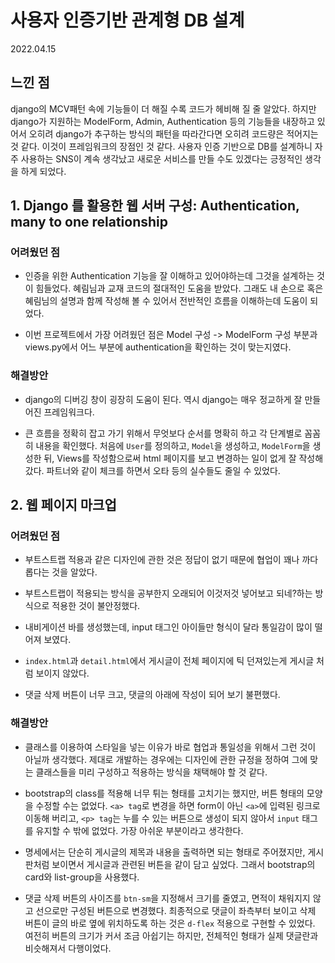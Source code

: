 # 사용자 인증기반 관계형 DB 설계

2022.04.15

## 느낀 점

django의 MCV패턴 속에 기능들이 더 해질 수록 코드가 헤비해 질 줄 알았다. 하지만 django가 지원하는 ModelForm, Admin, Authentication 등의 기능들을 내장하고 있어서 오히려 django가 추구하는 방식의 패턴을 따라간다면 오히려 코드량은 적어지는 것 같다. 이것이 프레임워크의 장점인 것 같다. 사용자 인증 기반으로 DB를 설계하니 자주 사용하는 SNS이 계속 생각났고 새로운 서비스를 만들 수도 있겠다는 긍정적인 생각을 하게 되었다.



## 1. Django 를 활용한 웹 서버 구성: Authentication, many to one relationship

### 어려웠던 점

- 인증을 위한 Authentication 기능을 잘 이해하고 있어야하는데 그것을 설계하는 것이 힘들었다. 혜림님과 교재 코드의 절대적인 도움을 받았다. 그래도 내 손으로 혹은 혜림님의 설명과 함께 작성해 볼 수 있어서 전반적인 흐름을 이해하는데 도움이 되었다.

- 이번 프로젝트에서 가장 어려웠던 점은 Model 구성 -> ModelForm 구성 부분과 views.py에서 어느 부분에 authentication을 확인하는 것이 맞는지였다. 



### 해결방안

- django의 디버깅 창이 굉장히 도움이 된다. 역시 django는 매우 정교하게 잘 만들어진 프레임워크다.

- 큰 흐름을 정확히 잡고 가기 위해서 무엇보다 순서를 명확히 하고 각 단계별로 꼼꼼히 내용을 확인했다. 처음에 `User`를 정의하고, `Model`을 생성하고, `ModelForm`을 생성한 뒤, Views를 작성함으로써 html 페이지를 보고 변경하는 일이 없게 잘 작성해갔다. 파트너와 같이 체크를 하면서 오타 등의 실수들도 줄일 수 있었다.



## 2. 웹 페이지 마크업

### 어려웠던 점

- 부트스트랩 적용과 같은 디자인에 관한 것은 정답이 없기 때문에 협업이 꽤나 까다롭다는 것을 알았다.

- 부트스트랩이 적용되는 방식을 공부한지 오래되어 이것저것 넣어보고 되네?하는 방식으로 적용한 것이 불안정했다.

- 내비게이션 바를 생성했는데, input 태그인 아이들만 형식이 달라 통일감이 많이 떨어져 보였다.

- `index.html`과 `detail.html`에서 게시글이 전체 페이지에 틱 던져있는게 게시글 처럼 보이지 않았다.

- 댓글 삭제 버튼이 너무 크고, 댓글의 아래에 작성이 되어 보기 불편했다.



### 해결방안

- 클래스를 이용하여 스타일을 넣는 이유가 바로 협업과 통일성을 위해서 그런 것이 아닐까 생각했다. 제대로 개발하는 경우에는 디자인에 관한 규정을 정하여 그에 맞는 클래스들을 미리 구성하고 적용하는 방식을 채택해야 할 것 같다.

- bootstrap의 class를 적용해 너무 튀는 형태를 고치기는 했지만, 버튼 형태의 모양을 수정할 수는 없었다. `<a> tag`로 변경을 하면 form이 아닌 `<a>`에 입력된 링크로 이동해 버리고, `<p> tag`는 누를 수 있는 버튼으로 생성이 되지 않아서 `input` 태그를 유지할 수 밖에 없었다. 가장 아쉬운 부분이라고 생각한다.

- 명세에서는 단순히 게시글의 제목과 내용을 출력하면 되는 형태로 주어졌지만, 게시판처럼 보이면서 게시글과 관련된 버튼을 같이 담고 싶었다. 그래서 bootstrap의 card와 list-group을 사용했다. 

- 댓글 삭제 버튼의 사이즈를 `btn-sm`을 지정해서 크기를 줄였고, 면적이 채워지지 않고 선으로만 구성된 버튼으로 변경했다. 최종적으로 댓글이 좌측부터 보이고 삭제 버튼이 글의 바로 옆에 위치하도록 하는 것은 `d-flex` 적용으로 구현할 수 있었다. 여전히 버튼의 크기가 커서 조금 아쉽기는 하지만, 전체적인 형태가 실제 댓글란과 비슷해져서 다행이었다.

